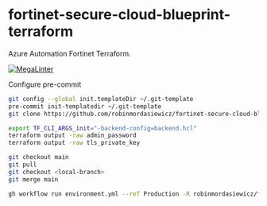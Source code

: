 # fortinet-secure-cloud-blueprint-terraform

Azure Automation Fortinet Terraform.

[![MegaLinter](https://github.com/robinmordasiewicz/fortinet-secure-cloud-blueprint-terraform/workflows/MegaLinter/badge.svg?branch=main)](https://github.com/robinmordasiewicz/fortinet-secure-cloud-blueprint-terraform/actions?query=workflow%3AMegaLinter+branch%3Amain)

Configure pre-commit

```bash
git config --global init.templateDir ~/.git-template
pre-commit init-templatedir ~/.git-template
git clone https://github.com/robinmordasiewicz/fortinet-secure-cloud-blueprint-terraform
```

```bash
export TF_CLI_ARGS_init="-backend-config=backend.hcl"
terraform output -raw admin_password
terraform output -raw tls_private_key
```

```bash
git checkout main
git pull
git checkout <local-branch>
git merge main
```

```bash
gh workflow run environment.yml --ref Production -R robinmordasiewicz/fortinet-secure-cloud-blueprint-terraform
```

<!-- BEGINNING OF PRE-COMMIT-TERRAFORM DOCS HOOK -->
<!-- END OF PRE-COMMIT-TERRAFORM DOCS HOOK -->
